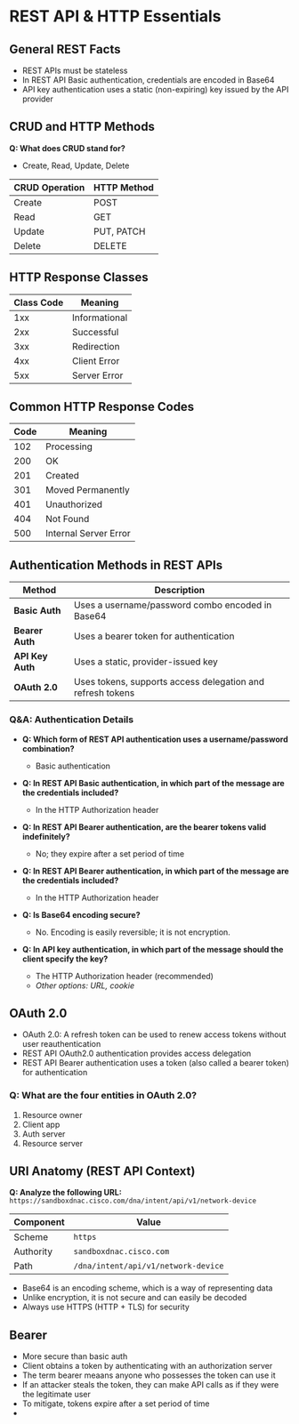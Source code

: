 # REST API & HTTP Essentials 

## General REST Facts

- REST APIs must be stateless  
- In REST API Basic authentication, credentials are encoded in Base64  
- API key authentication uses a static (non-expiring) key issued by the API provider  

## CRUD and HTTP Methods

**Q: What does CRUD stand for?**  
- Create, Read, Update, Delete  

| CRUD Operation | HTTP Method      |
|----------------|------------------|
| Create         | POST             |
| Read           | GET              |
| Update         | PUT, PATCH       |
| Delete         | DELETE           |

## HTTP Response Classes

| Class Code | Meaning         |
|------------|-----------------|
| 1xx        | Informational   |
| 2xx        | Successful      |
| 3xx        | Redirection     |
| 4xx        | Client Error    |
| 5xx        | Server Error    |

## Common HTTP Response Codes

| Code | Meaning                 |
|------|-------------------------|
| 102  | Processing              |
| 200  | OK                      |
| 201  | Created                 |
| 301  | Moved Permanently       |
| 401  | Unauthorized            |
| 404  | Not Found               |
| 500  | Internal Server Error   |

## Authentication Methods in REST APIs

| Method          | Description                                                                 |
|------------------|------------------------------------------------------------------------------|
| **Basic Auth**    | Uses a username/password combo encoded in Base64                           |
| **Bearer Auth**   | Uses a bearer token for authentication                                      |
| **API Key Auth**  | Uses a static, provider-issued key                                          |
| **OAuth 2.0**     | Uses tokens, supports access delegation and refresh tokens                 |

### Q&A: Authentication Details

- **Q: Which form of REST API authentication uses a username/password combination?**  
  - Basic authentication  

- **Q: In REST API Basic authentication, in which part of the message are the credentials included?**  
  - In the HTTP Authorization header  

- **Q: In REST API Bearer authentication, are the bearer tokens valid indefinitely?**  
  - No; they expire after a set period of time  

- **Q: In REST API Bearer authentication, in which part of the message are the credentials included?**  
  - In the HTTP Authorization header  

- **Q: Is Base64 encoding secure?**  
  - No. Encoding is easily reversible; it is not encryption.  

- **Q: In API key authentication, in which part of the message should the client specify the key?**  
  - The HTTP Authorization header (recommended)  
  - *Other options: URL, cookie*  

## OAuth 2.0

- OAuth 2.0: A refresh token can be used to renew access tokens without user reauthentication  
- REST API OAuth2.0 authentication provides access delegation  
- REST API Bearer authentication uses a token (also called a bearer token) for authentication  

### Q: What are the four entities in OAuth 2.0?
1. Resource owner  
2. Client app  
3. Auth server  
4. Resource server  

## URI Anatomy (REST API Context)

**Q: Analyze the following URL:**  
`https://sandboxdnac.cisco.com/dna/intent/api/v1/network-device`

| Component | Value                                 |
|-----------|----------------------------------------|
| Scheme    | `https`                                |
| Authority | `sandboxdnac.cisco.com`                |
| Path      | `/dna/intent/api/v1/network-device`    |

- Base64 is an encoding scheme, which is a way of representing data
- Unlike encryption, it is not secure and can easily be decoded
- Always use HTTPS (HTTP + TLS) for security

## Bearer
- More secure than basic auth
- Client obtains a token by authenticating with an authorization server
- The term bearer meaans anyone who possesses the token can use it
- If an attacker steals the token, they can make API calls as if they were the legitimate user
- To mitigate, tokens expire after a set period of time
- 

